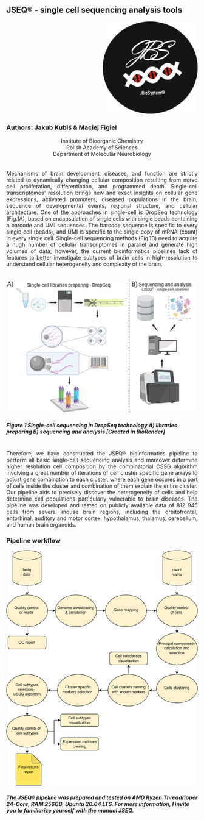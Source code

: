 ## JSEQ® - single cell sequencing analysis tools

<p align="right">
<img  src="https://github.com/jkubis96/JSEQ_scRNAseq/blob/main/setup/fig/logo_jbs.PNG?raw=true" alt="drawing" width="250" />
</p>



### Authors: Jakub Kubiś & Maciej Figiel
<div align="center">
 Institute of Bioorganic Chemistry<br />
 Polish Academy of Sciences<br />
 Department of Molecular Neurobiology<br />
</div>


<br />
<br />

<div align="justify"> Mechanisms of brain development, diseases, and function are strictly related to dynamically changing cellular composition resulting from nerve cell proliferation, differentiation, and programmed death. Single-cell transcriptomes' resolution brings new and exact insights on cellular gene expressions, activated promoters, diseased populations in the brain, sequence of developmental events, regional structure, and cellular architecture. One of the approaches in single-cell is DropSeq technology (Fig.1A), based on encapsulation of single cells with single beads containing a barcode and UMI sequences. The barcode sequence is specific to every single cell (beads), and UMI is specific to the single copy of mRNA (count) in every single cell. Single-cell sequencing methods (Fig.1B)  need to acquire a hugh number of cellular transcriptomes in parallel and generate high volumes of data; however, the current bioinformatics pipelines lack of features to better investigate subtypes of brain cells in high-resolution to understand cellular heterogeneity and complexity of the brain. </div>

<br />

<p align="center">
<img  src="https://github.com/jkubis96/JSEQ_scRNAseq/blob/main/setup/fig/sc.png?raw=true" alt="drawing" width="600" />
</p>

##### Figure 1 Single-cell sequencing in DropSeq technology A) libraries preparing  B) sequencing and analysis  [Created in BioRender]

<br />


<div align="justify"> Therefore, we have constructed the JSEQ® bioinformatics pipeline to perform all basic single-cell sequencing analysis and moreover determine higher resolution cell composition by the combinatorial CSSG algorithm involving a great number of iterations of cell cluster specific gene arrays to adjust gene combination to each cluster, where each gene occures in a part of cells inside the cluster and combination of them explain the entire cluster. Our pipeline aids to precisely discover the heterogeneity of cells and help determine cell populations particularly vulnerable to brain diseases. The pipeline was developed and tested on publicly available data of 812 945 cells from several mouse brain regions, including the orbitofrontal, entorhinal, auditory and motor cortex, hypothalamus, thalamus, cerebellum, and human brain organoids. </div>

### Pipeline workflow

<p align="center">
<img  src="https://github.com/jkubis96/JSEQ_scRNAseq/blob/main/setup/fig/pipeline.png?raw=true" alt="drawing" width="900" />
</p>

##### The JSEQ® pipeline was prepared and tested on AMD Ryzen Threadripper 24-Core, RAM 256GB, Ubuntu 20.04 LTS. For more information, I invite you to familiarize yourself with the manual JSEQ.
